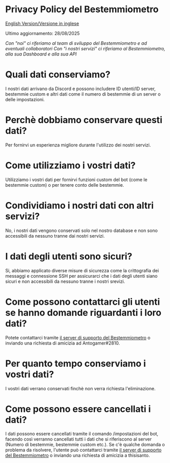# Privacy Policy del Bestemmiometro
[English Version/Versione in inglese](https://github.com/Bestemmiometro/legal/blob/main/PrivacyPolicy-English.md)

Ultimo aggiornamento: 28/08/2025

*Con "noi" ci riferiamo al team di sviluppo del Bestemmiometro e ad eventuali collaboratori*
*Con "i nostri servizi" ci riferiamo al Bestemmiometro, alla sua Dashboard e alla sua API*

# Quali dati conserviamo?
I nostri dati arrivano da Discord e possono includere ID utenti/ID server, bestemmie custom e altri dati come il numero di bestemmie di un server o delle impostazioni.

# Perchè dobbiamo conservare questi dati?
Per fornirvi un esperienza migliore durante l'utilizzo dei nostri servizi.

# Come utilizziamo i vostri dati?
Utilizziamo i vostri dati per fornirvi funzioni custom del bot (come le bestemmie custom) o per tenere conto delle bestemmie.

# Condividiamo i nostri dati con altri servizi?
No, i nostri dati vengono conservati solo nel nostro database e non sono accessibili da nessuno tranne dai nostri servizi.

# I dati degli utenti sono sicuri?
Si, abbiamo applicato diverse misure di sicurezza come la crittografia dei messaggi e connessione SSH per assicurarci che i dati degli utenti siano sicuri e non accessibili da nessuno tranne i nostri srevizi.

# Come possono contattarci gli utenti se hanno domande riguardanti i loro dati?
Potete contattarci tramite [il server di supporto del Bestemmiometro](https://discord.gg/TFubcWSM4h9) o inviando una richiesta di amicizia ad Antogamer#2810.

# Per quanto tempo conserviamo i vostri dati?
I vostri dati verrano conservati finchè non verra richiesta l'eliminazione.

# Come possono essere cancellati i dati?
I dati possono essere cancellati tramite il comando /impostazioni del bot, facendo così verranno cancellati tutti i dati che si riferiscono al server (Numero di bestemmie, bestemmie custom etc.). Se c'è qualche domanda o problema da risolvere, l'utente può contattarci tramite [il server di supporto del Bestemmiometro](https://discord.gg/TFubcWSM4h9) o inviando una richiesta di amicizia a thisisanto.
